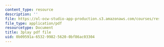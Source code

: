 ```yaml
---
content_type: resource
description: ''
file: https://ol-ocw-studio-app-production.s3.amazonaws.com/courses/res-6-006-video-demonstrations-in-lasers-and-optics-spring-2008/0b09591a6532998256200bf86ac03304_dBMtJEt6aO8.pdf
file_type: application/pdf
resourcetype: Document
title: 3play pdf file
uid: 0b09591a-6532-9982-5620-0bf86ac03304
---
```

